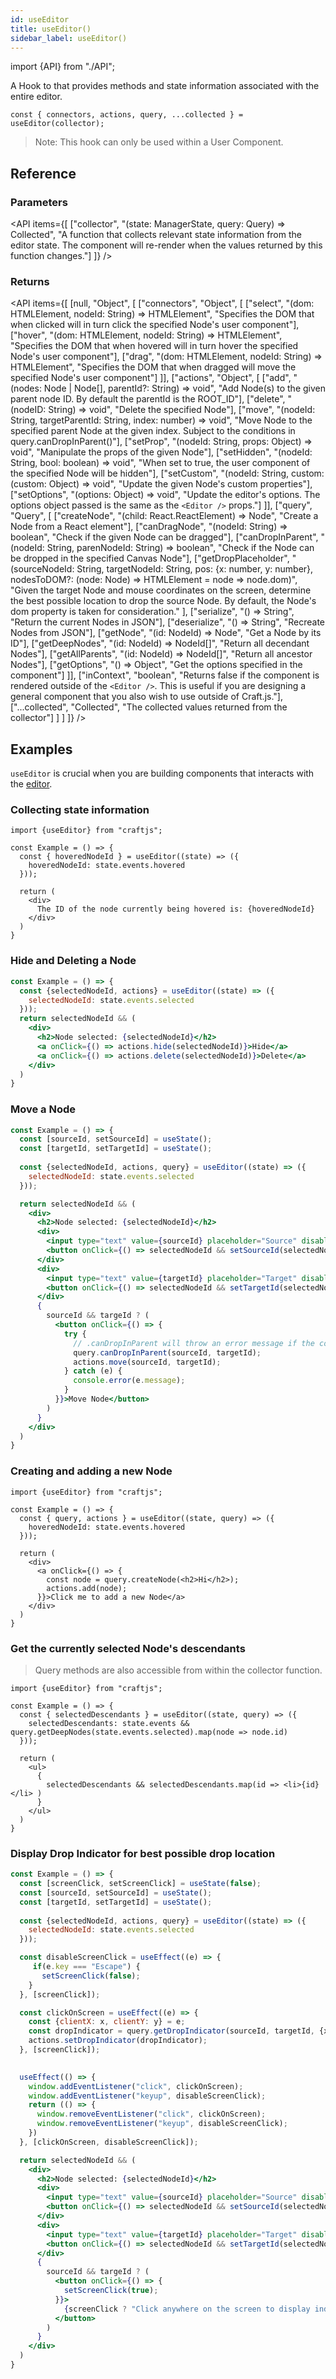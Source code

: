 ```yaml
---
id: useEditor
title: useEditor()
sidebar_label: useEditor()
---
```


import {API} from "./API";

A Hook to that provides methods and state information associated with the entire editor.

```tsx
const { connectors, actions, query, ...collected } = useEditor(collector);
```

> Note: This hook can only be used within a User Component. 


## Reference
### Parameters
<API items={[
  ["collector", "(state: ManagerState, query: Query) => Collected", "A function that collects relevant state information from the editor state. The component will re-render when the values returned by this function changes."]
]} /> 

### Returns

<API items={[
  [null, "Object", [
    ["connectors", "Object", [
      ["select", "(dom: HTMLElement, nodeId: String) => HTMLElement", "Specifies the DOM that when clicked will in turn click the specified Node's user component"],
      ["hover", "(dom: HTMLElement, nodeId: String) => HTMLElement", "Specifies the DOM that when hovered will in turn hover the specified Node's user component"],
      ["drag", "(dom: HTMLElement, nodeId: String) => HTMLElement", "Specifies the DOM that when dragged will move the specified Node's user component"]
    ]],
    ["actions", "Object", [
      ["add", "(nodes: Node | Node[], parentId?: String) => void", "Add Node(s) to the given parent node ID. By default the parentId is the ROOT_ID"],
      ["delete", "(nodeID: String) => void", "Delete the specified Node"],
      ["move", "(nodeId: String, targetParentId: String, index: number) => void", "Move Node to the specified parent Node at the given index. Subject to the conditions in query.canDropInParent()"],
      ["setProp", "(nodeId: String, props: Object) => void", "Manipulate the props of the given Node"],
      ["setHidden", "(nodeId: String, bool: boolean) => void", "When set to true, the user component of the specified Node will be hidden"],
      ["setCustom", "(nodeId: String, custom: (custom: Object) => void", "Update the given Node's custom properties"],
      ["setOptions", "(options: Object) => void", "Update the editor's options. The options object passed is the same as the  `<Editor />` props."]
    ]],
    ["query", "Query", [
      ["createNode", "(child: React.ReactElement) => Node", "Create a Node from a React element"],
      ["canDragNode", "(nodeId: String) => boolean", "Check if the given Node can be dragged"],
      ["canDropInParent", "(nodeId: String, parenNodeId: String) => boolean", "Check if the Node can be dropped in the specified Canvas Node"],
      ["getDropPlaceholder", 
        "(sourceNodeId: String, targetNodeId: String, pos: {x: number, y: number}, nodesToDOM?: (node: Node) => HTMLElement = node => node.dom)",
        "Given the target Node and mouse coordinates on the screen, determine the best possible location to drop the source Node. By default, the Node's dom property is taken for consideration."
      ],
      ["serialize", "() => String", "Return the current Nodes in JSON"],
      ["deserialize", "() => String", "Recreate Nodes from JSON"],
      ["getNode", "(id: NodeId) => Node", "Get a Node by its ID"],
      ["getDeepNodes", "(id: NodeId) => NodeId[]", "Return all decendant Nodes"],
      ["getAllParents", "(id: NodeId) => NodeId[]", "Return all ancestor Nodes"],
      ["getOptions", "() => Object", "Get the options specified in the <Craft /> component"]
    ]],
    ["inContext", "boolean", "Returns false if the component is rendered outside of the `<Editor />`. This is useful if you are designing a general component that you also wish to use outside of Craft.js."],
    ["...collected", "Collected", "The collected values returned from the collector"]
  ]
  ]
]} /> 

## Examples
`useEditor` is crucial when you are building components that interacts with the [editor](../concepts/editor-components).

### Collecting state information
```tsx
import {useEditor} from "craftjs";

const Example = () => {
  const { hoveredNodeId } = useEditor((state) => ({
    hoveredNodeId: state.events.hovered
  }));

  return (
    <div>
      The ID of the node currently being hovered is: {hoveredNodeId}
    </div>
  )
}
```

### Hide and Deleting a Node
```jsx
const Example = () => {
  const {selectedNodeId, actions} = useEditor((state) => ({
    selectedNodeId: state.events.selected
  }));
  return selectedNodeId && (
    <div>
      <h2>Node selected: {selectedNodeId}</h2>
      <a onClick={() => actions.hide(selectedNodeId)}>Hide</a>
      <a onClick={() => actions.delete(selectedNodeId)}>Delete</a>
    </div>
  )
}
```

### Move a Node
```jsx
const Example = () => {
  const [sourceId, setSourceId] = useState();
  const [targetId, setTargetId] = useState();
  
  const {selectedNodeId, actions, query} = useEditor((state) => ({
    selectedNodeId: state.events.selected
  }));

  return selectedNodeId && (
    <div>
      <h2>Node selected: {selectedNodeId}</h2>
      <div>
        <input type="text" value={sourceId} placeholder="Source" disabled />
        <button onClick={() => selectedNodeId && setSourceId(selectedNodeId)}>Set selected Node as source</button>
      </div>
      <div>
        <input type="text" value={targetId} placeholder="Target" disabled />
        <button onClick={() => selectedNodeId && setTargetId(selectedNodeId)}>Set selected Node as target</button>
      </div>
      {
        sourceId && targeId ? (
          <button onClick={() => {
            try {
              // .canDropInParent will throw an error message if the conditions failed
              query.canDropInParent(sourceId, targetId); 
              actions.move(sourceId, targetId);
            } catch (e) {
              console.error(e.message);
            } 
          }}>Move Node</button>
        )
      }
    </div>
  )
}
```

### Creating and adding a new Node
```tsx
import {useEditor} from "craftjs";

const Example = () => {
  const { query, actions } = useEditor((state, query) => ({
    hoveredNodeId: state.events.hovered
  }));

  return (
    <div>
      <a onClick={() => {
        const node = query.createNode(<h2>Hi</h2>);
        actions.add(node);
      }}>Click me to add a new Node</a>
    </div>
  )
}
```


### Get the currently selected Node's descendants
> Query methods are also accessible from within the collector function.

```tsx
import {useEditor} from "craftjs";

const Example = () => {
  const { selectedDescendants } = useEditor((state, query) => ({
    selectedDescendants: state.events && query.getDeepNodes(state.events.selected).map(node => node.id)
  }));

  return (
    <ul>
      {
        selectedDescendants && selectedDescendants.map(id => <li>{id}</li> )
      }
    </ul>
  )
}
```

### Display Drop Indicator for best possible drop location
```jsx
const Example = () => {
  const [screenClick, setScreenClick] = useState(false);
  const [sourceId, setSourceId] = useState();
  const [targetId, setTargetId] = useState();
  
  const {selectedNodeId, actions, query} = useEditor((state) => ({
    selectedNodeId: state.events.selected
  }));

  const disableScreenClick = useEffect((e) => {
     if(e.key === "Escape") {
       setScreenClick(false);
    }
  }, [screenClick]);

  const clickOnScreen = useEffect((e) => {
    const {clientX: x, clientY: y} = e;
    const dropIndicator = query.getDropIndicator(sourceId, targetId, {x, y});
    actions.setDropIndicator(dropIndicator);
  }, [screenClick]);
  

  useEffect(() => {
    window.addEventListener("click", clickOnScreen);
    window.addEventListener("keyup", disableScreenClick);
    return (() => {
      window.removeEventListener("click", clickOnScreen);
      window.removeEventListener("keyup", disableScreenClick);
    })
  }, [clickOnScreen, disableScreenClick]);

  return selectedNodeId && (
    <div>
      <h2>Node selected: {selectedNodeId}</h2>
      <div>
        <input type="text" value={sourceId} placeholder="Source" disabled />
        <button onClick={() => selectedNodeId && setSourceId(selectedNodeId)}>Set selected Node as source</button>
      </div>
      <div>
        <input type="text" value={targetId} placeholder="Target" disabled />
        <button onClick={() => selectedNodeId && setTargetId(selectedNodeId)}>Set selected Node as target</button>
      </div>
      {
        sourceId && targeId ? (
          <button onClick={() => {
            setScreenClick(true);
          }}>
            {screenClick ? "Click anywhere on the screen to display indicator" : "Start"}
          </button>
        )
      }
    </div>
  )
}
```